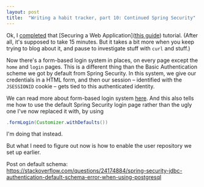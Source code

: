 ```yaml
---
layout: post
title:  "Writing a habit tracker, part 10: Continued Spring Security"
---
```

Ok, I [completed](https://github.com/skagedal/hahabit/commit/c968ce4d2c5e839444a9b77a8435a963e01eceab) that [Securing a Web Application]([this guide](https://spring.io/guides/gs/securing-web/)) tutorial. (After all, it's supposed to take 15 minutes. But it takes a bit more when you keep trying to blog about it, and pause to investigate stuff with `curl` and stuff.) 

Now there's a form-based login system in places, on every page except the `home` and `login` pages. This is a different thing than the Basic Authentication scheme we got by default from Spring Security. In this system, we give our credentials in a HTML form, and then our session – identified with the `JSESSIONID` cookie – gets tied to this authenticated identity.

We can read more about form-based login system [here](https://docs.spring.io/spring-security/reference/servlet/authentication/passwords/form.html). And this also tells me how to use the default Spring Security login page rather than the ugly one I've now replaced it with, by using 

```java
.formLogin(Customizer.withDefaults())
```

I'm doing that instead. 

But what I need to figure out now is how to enable the user repository we set up earlier.

Post on default schema: https://stackoverflow.com/questions/24174884/spring-security-jdbc-authentication-default-schema-error-when-using-postgresql
